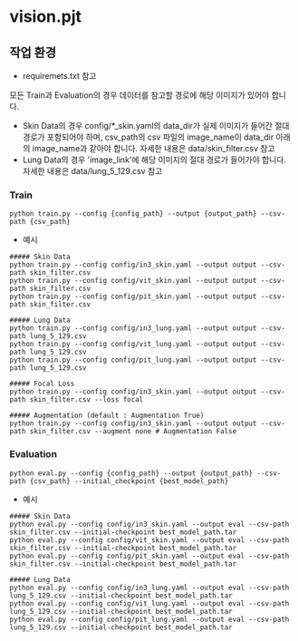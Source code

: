 # vision.pjt

## 작업 환경

- requiremets.txt 참고

모든 Train과 Evaluation의 경우 데이터를 참고할 경로에 해당 이미지가 있어야 합니다.
- Skin Data의 경우 config/*_skin.yaml의 data_dir가 실제 이미지가 들어간 절대 경로가 포함되어야 하며, csv_path의 csv 파일의 image_name이 data_dir 아래의 image_name과 같아야 합니다. 자세한 내용은 data/skin_filter.csv 참고
- Lung Data의 경우 'image_link'에 해당 이미지의 절대 경로가 들어가야 합니다. 자세한 내용은 data/lung_5_129.csv 참고

### Train

```
python train.py --config {config_path} --output {output_path} --csv-path {csv_path}
```

- 예시
```
##### Skin Data
python train.py --config config/in3_skin.yaml --output output --csv-path skin_filter.csv
python train.py --config config/vit_skin.yaml --output output --csv-path skin_filter.csv
python train.py --config config/pit_skin.yaml --output output --csv-path skin_filter.csv

##### Lung Data
python train.py --config config/in3_lung.yaml --output output --csv-path lung_5_129.csv
python train.py --config config/vit_lung.yaml --output output --csv-path lung_5_129.csv
python train.py --config config/pit_lung.yaml --output output --csv-path lung_5_129.csv

##### Focal Loss
python train.py --config config/in3_skin.yaml --output output --csv-path skin_filter.csv --loss focal

##### Augmentation (default : Augmentation True)
python train.py --config config/in3_skin.yaml --output output --csv-path skin_filter.csv --augment none # Augmentation False
```

### Evaluation
```
python eval.py --config {config_path} --output {output_path} --csv-path {csv_path} --initial_checkpoint {best_model_path}
```

- 예시
```
##### Skin Data
python eval.py --config config/in3_skin.yaml --output eval --csv-path skin_filter.csv --initial-checkpoint best_model_path.tar
python eval.py --config config/vit_skin.yaml --output eval --csv-path skin_filter.csv --initial-checkpoint best_model_path.tar
python eval.py --config config/pit_skin.yaml --output eval --csv-path skin_filter.csv --initial-checkpoint best_model_path.tar

##### Lung Data
python eval.py --config config/in3_lung.yaml --output eval --csv-path lung_5_129.csv --initial-checkpoint best_model_path.tar
python eval.py --config config/vit_lung.yaml --output eval --csv-path lung_5_129.csv --initial-checkpoint best_model_path.tar
python eval.py --config config/pit_lung.yaml --output eval --csv-path lung_5_129.csv --initial-checkpoint best_model_path.tar
```
